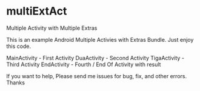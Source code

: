 # multiExtAct
Multiple Activity with Multiple Extras

This is an example Android Multiple Activies with Extras Bundle. Just enjoy this code.

MainActivity - First Activity
DuaActivity - Second Activity
TigaActivity - Third Activity
EndActivity - Fourth / End Of Activity with result

If you want to help, Please send me issues for bug, fix, and other errors. 
Thanks
